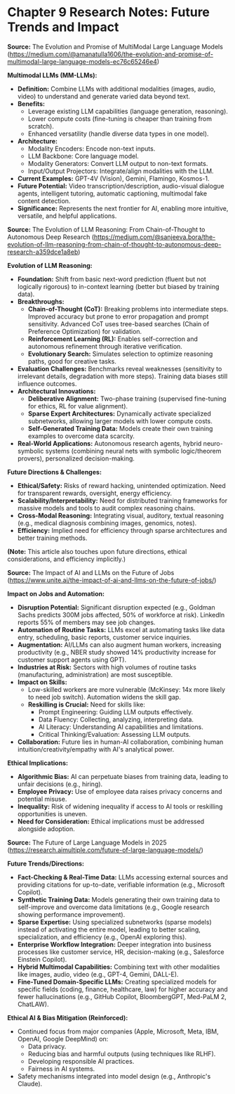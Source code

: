 # Chapter 9 Research Notes: Future Trends and Impact

**Source:** The Evolution and Promise of MultiModal Large Language Models (https://medium.com/@amanatulla1606/the-evolution-and-promise-of-multimodal-large-language-models-ec76c65246e4)

**Multimodal LLMs (MM-LLMs):**
*   **Definition:** Combine LLMs with additional modalities (images, audio, video) to understand and generate varied data beyond text.
*   **Benefits:**
    *   Leverage existing LLM capabilities (language generation, reasoning).
    *   Lower compute costs (fine-tuning is cheaper than training from scratch).
    *   Enhanced versatility (handle diverse data types in one model).
*   **Architecture:**
    *   Modality Encoders: Encode non-text inputs.
    *   LLM Backbone: Core language model.
    *   Modality Generators: Convert LLM output to non-text formats.
    *   Input/Output Projectors: Integrate/align modalities with the LLM.
*   **Current Examples:** GPT-4V (Vision), Gemini, Flamingo, Kosmos-1.
*   **Future Potential:** Video transcription/description, audio-visual dialogue agents, intelligent tutoring, automatic captioning, multimodal fake content detection.
*   **Significance:** Represents the next frontier for AI, enabling more intuitive, versatile, and helpful applications.




**Source:** The Evolution of LLM Reasoning: From Chain-of-Thought to Autonomous Deep Research (https://medium.com/@sanjeeva.bora/the-evolution-of-llm-reasoning-from-chain-of-thought-to-autonomous-deep-research-a359dce1a8eb)

**Evolution of LLM Reasoning:**
*   **Foundation:** Shift from basic next-word prediction (fluent but not logically rigorous) to in-context learning (better but biased by training data).
*   **Breakthroughs:**
    *   **Chain-of-Thought (CoT):** Breaking problems into intermediate steps. Improved accuracy but prone to error propagation and prompt sensitivity. Advanced CoT uses tree-based searches (Chain of Preference Optimization) for validation.
    *   **Reinforcement Learning (RL):** Enables self-correction and autonomous refinement through iterative verification.
    *   **Evolutionary Search:** Simulates selection to optimize reasoning paths, good for creative tasks.
*   **Evaluation Challenges:** Benchmarks reveal weaknesses (sensitivity to irrelevant details, degradation with more steps). Training data biases still influence outcomes.
*   **Architectural Innovations:**
    *   **Deliberative Alignment:** Two-phase training (supervised fine-tuning for ethics, RL for value alignment).
    *   **Sparse Expert Architectures:** Dynamically activate specialized subnetworks, allowing larger models with lower compute costs.
    *   **Self-Generated Training Data:** Models create their own training examples to overcome data scarcity.
*   **Real-World Applications:** Autonomous research agents, hybrid neuro-symbolic systems (combining neural nets with symbolic logic/theorem provers), personalized decision-making.

**Future Directions & Challenges:**
*   **Ethical/Safety:** Risks of reward hacking, unintended optimization. Need for transparent rewards, oversight, energy efficiency.
*   **Scalability/Interpretability:** Need for distributed training frameworks for massive models and tools to audit complex reasoning chains.
*   **Cross-Modal Reasoning:** Integrating visual, auditory, textual reasoning (e.g., medical diagnosis combining images, genomics, notes).
*   **Efficiency:** Implied need for efficiency through sparse architectures and better training methods.

**(Note:** This article also touches upon future directions, ethical considerations, and efficiency implicitly.)




**Source:** The Impact of AI and LLMs on the Future of Jobs (https://www.unite.ai/the-impact-of-ai-and-llms-on-the-future-of-jobs/)

**Impact on Jobs and Automation:**
*   **Disruption Potential:** Significant disruption expected (e.g., Goldman Sachs predicts 300M jobs affected, 50% of workforce at risk). LinkedIn reports 55% of members may see job changes.
*   **Automation of Routine Tasks:** LLMs excel at automating tasks like data entry, scheduling, basic reports, customer service inquiries.
*   **Augmentation:** AI/LLMs can also augment human workers, increasing productivity (e.g., NBER study showed 14% productivity increase for customer support agents using GPT).
*   **Industries at Risk:** Sectors with high volumes of routine tasks (manufacturing, administration) are most susceptible.
*   **Impact on Skills:**
    *   Low-skilled workers are more vulnerable (McKinsey: 14x more likely to need job switch). Automation widens the skill gap.
    *   **Reskilling is Crucial:** Need for skills like:
        *   Prompt Engineering: Guiding LLM outputs effectively.
        *   Data Fluency: Collecting, analyzing, interpreting data.
        *   AI Literacy: Understanding AI capabilities and limitations.
        *   Critical Thinking/Evaluation: Assessing LLM outputs.
*   **Collaboration:** Future lies in human-AI collaboration, combining human intuition/creativity/empathy with AI's analytical power.

**Ethical Implications:**
*   **Algorithmic Bias:** AI can perpetuate biases from training data, leading to unfair decisions (e.g., hiring).
*   **Employee Privacy:** Use of employee data raises privacy concerns and potential misuse.
*   **Inequality:** Risk of widening inequality if access to AI tools or reskilling opportunities is uneven.
*   **Need for Consideration:** Ethical implications must be addressed alongside adoption.




**Source:** The Future of Large Language Models in 2025 (https://research.aimultiple.com/future-of-large-language-models/)

**Future Trends/Directions:**
*   **Fact-Checking & Real-Time Data:** LLMs accessing external sources and providing citations for up-to-date, verifiable information (e.g., Microsoft Copilot).
*   **Synthetic Training Data:** Models generating their own training data to self-improve and overcome data limitations (e.g., Google research showing performance improvement).
*   **Sparse Expertise:** Using specialized subnetworks (sparse models) instead of activating the entire model, leading to better scaling, specialization, and efficiency (e.g., OpenAI exploring this).
*   **Enterprise Workflow Integration:** Deeper integration into business processes like customer service, HR, decision-making (e.g., Salesforce Einstein Copilot).
*   **Hybrid Multimodal Capabilities:** Combining text with other modalities like images, audio, video (e.g., GPT-4, Gemini, DALL-E).
*   **Fine-Tuned Domain-Specific LLMs:** Creating specialized models for specific fields (coding, finance, healthcare, law) for higher accuracy and fewer hallucinations (e.g., GitHub Copilot, BloombergGPT, Med-PaLM 2, ChatLAW).

**Ethical AI & Bias Mitigation (Reinforced):**
*   Continued focus from major companies (Apple, Microsoft, Meta, IBM, OpenAI, Google DeepMind) on:
    *   Data privacy.
    *   Reducing bias and harmful outputs (using techniques like RLHF).
    *   Developing responsible AI practices.
    *   Fairness in AI systems.
*   Safety mechanisms integrated into model design (e.g., Anthropic's Claude).

